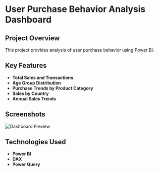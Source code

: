 # User Purchase Behavior Analysis Dashboard

## Project Overview
This project provides analysis of user purchase behavior using Power BI.

## Key Features
- **Total Sales and Transactions**
- **Age Group Distribution**
- **Purchase Trends by Product Category**
- **Sales by Country**
- **Annual Sales Trends**

## Screenshots
![Dashboard Preview](![image](https://github.com/user-attachments/assets/e741c732-3c68-4f2f-8672-9513d30a8a09))



## Technologies Used
- **Power BI**
- **DAX**
- **Power Query**
